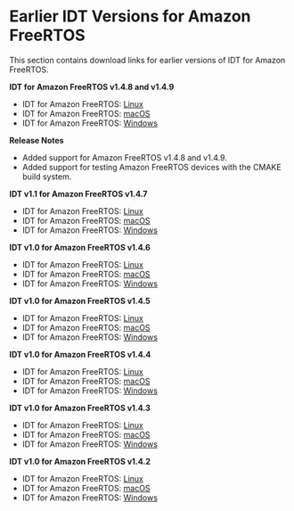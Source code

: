 # Earlier IDT Versions for Amazon FreeRTOS<a name="idt-prev-versions-afr"></a>

This section contains download links for earlier versions of IDT for Amazon FreeRTOS\.

**IDT for Amazon FreeRTOS v1\.4\.8 and v1\.4\.9**
+ IDT for Amazon FreeRTOS: [Linux](https://d232ctwt5kahio.cloudfront.net/afr/devicetester_afreertos_linux_1.2.0.zip)
+ IDT for Amazon FreeRTOS: [macOS](https://d232ctwt5kahio.cloudfront.net/afr/devicetester_afreertos_mac_1.2.0.zip)
+ IDT for Amazon FreeRTOS: [Windows]( https://d232ctwt5kahio.cloudfront.net/afr/devicetester_afreertos_win_1.2.0.zip)

**Release Notes**
+ Added support for Amazon FreeRTOS v1\.4\.8 and v1\.4\.9\.
+ Added support for testing Amazon FreeRTOS devices with the CMAKE build system\.

**IDT v1\.1 for Amazon FreeRTOS v1\.4\.7**
+ IDT for Amazon FreeRTOS: [Linux](https://d232ctwt5kahio.cloudfront.net/afr/devicetester_afreertos_linux_1.1.190304225254.zip)
+ IDT for Amazon FreeRTOS: [macOS](https://d232ctwt5kahio.cloudfront.net/afr/devicetester_afreertos_mac_1.1.190304225254.zip)
+ IDT for Amazon FreeRTOS: [Windows]( https://d232ctwt5kahio.cloudfront.net/afr/devicetester_afreertos_win_1.1.190304225254.zip)

**IDT v1\.0 for Amazon FreeRTOS v1\.4\.6**
+ IDT for Amazon FreeRTOS: [ Linux](https://d232ctwt5kahio.cloudfront.net/afr/devicetester_afreertos_linux_1.0.190204214205.zip)
+ IDT for Amazon FreeRTOS: [ macOS](https://d232ctwt5kahio.cloudfront.net/afr/devicetester_afreertos_mac_1.0.190204214205.zip)
+ IDT for Amazon FreeRTOS: [ Windows]( https://d232ctwt5kahio.cloudfront.net/afr/devicetester_afreertos_win_1.0.190204214205.zip)

**IDT v1\.0 for Amazon FreeRTOS v1\.4\.5**
+ IDT for Amazon FreeRTOS: [ Linux](https://d232ctwt5kahio.cloudfront.net/afr/devicetester_afreertos_linux_1.0.190122221640.zip)
+ IDT for Amazon FreeRTOS: [macOS](https://d232ctwt5kahio.cloudfront.net/afr/devicetester_afreertos_mac_1.0.190122221640.zip)
+ IDT for Amazon FreeRTOS: [Windows](https://d232ctwt5kahio.cloudfront.net/afr/devicetester_afreertos_win_1.0.190122221640.zip)

**IDT v1\.0 for Amazon FreeRTOS v1\.4\.4**
+ IDT for Amazon FreeRTOS: [Linux](https://d232ctwt5kahio.cloudfront.net/afr/devicetester_afreertos_linux_1.0.181213003249.zip)
+ IDT for Amazon FreeRTOS: [macOS](https://d232ctwt5kahio.cloudfront.net/afr/devicetester_afreertos_mac_1.0.181213003249.zip)
+ IDT for Amazon FreeRTOS: [Windows](https://d232ctwt5kahio.cloudfront.net/afr/devicetester_afreertos_win_1.0.181213003249.zip)

**IDT v1\.0 for Amazon FreeRTOS v1\.4\.3**
+ IDT for Amazon FreeRTOS: [Linux](https://d232ctwt5kahio.cloudfront.net/afr/devicetester_afreertos_linux_1.0.181211220033.zip)
+ IDT for Amazon FreeRTOS: [macOS](https://d232ctwt5kahio.cloudfront.net/afr/devicetester_afreertos_mac_1.0.181211220033.zip)
+ IDT for Amazon FreeRTOS: [Windows](https://d232ctwt5kahio.cloudfront.net/afr/devicetester_afreertos_win_1.0.181211220033.zip)

**IDT v1\.0 for Amazon FreeRTOS v1\.4\.2**
+ IDT for Amazon FreeRTOS: [Linux](https://d232ctwt5kahio.cloudfront.net/afr/devicetester_afreertos_linux_1.0.181119201633.zip)
+ IDT for Amazon FreeRTOS: [macOS](https://d232ctwt5kahio.cloudfront.net/afr/devicetester_afreertos_mac_1.0.181119201633.zip)
+ IDT for Amazon FreeRTOS: [Windows](https://d232ctwt5kahio.cloudfront.net/afr/devicetester_afreertos_win_1.0.181119201633.zip)